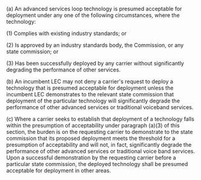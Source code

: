 (a) An advanced services loop technology is presumed acceptable for deployment under any one of the following circumstances, where the technology:

(1) Complies with existing industry standards; or

(2) Is approved by an industry standards body, the Commission, or any state commission; or

(3) Has been successfully deployed by any carrier without significantly degrading the performance of other services.

(b) An incumbent LEC may not deny a carrier's request to deploy a technology that is presumed acceptable for deployment unless the incumbent LEC demonstrates to the relevant state commission that deployment of the particular technology will significantly degrade the performance of other advanced services or traditional voiceband services.
              

(c) Where a carrier seeks to establish that deployment of a technology falls within the presumption of acceptability under paragraph (a)(3) of this section, the burden is on the requesting carrier to demonstrate to the state commission that its proposed deployment meets the threshold for a presumption of acceptability and will not, in fact, significantly degrade the performance of other advanced services or traditional voice band services. Upon a successful demonstration by the requesting carrier before a particular state commission, the deployed technology shall be presumed acceptable for deployment in other areas.

